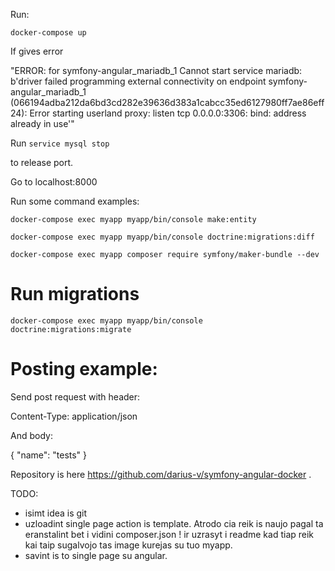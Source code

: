 Run:

`docker-compose up`

If gives error

"ERROR: for symfony-angular_mariadb_1  Cannot start service mariadb: b'driver failed programming external connectivity on endpoint symfony-angular_mariadb_1 (066194adba212da6bd3cd282e39636d383a1cabcc35ed6127980ff7ae86eff24): Error starting userland proxy: listen tcp 0.0.0.0:3306: bind: address already in use'"

Run 
`service mysql stop`

to release port.

Go to localhost:8000

Run some command examples:

`docker-compose exec myapp myapp/bin/console make:entity`

`docker-compose exec myapp myapp/bin/console doctrine:migrations:diff `



`docker-compose exec myapp composer require symfony/maker-bundle --dev`

Run migrations
=
`docker-compose exec myapp myapp/bin/console doctrine:migrations:migrate`

Posting example:
=

Send post request with header:

Content-Type: application/json

And body: 

{
  "name": "tests"
}

Repository is here https://github.com/darius-v/symfony-angular-docker .

TODO:

* isimt idea is git
* uzloadint single page action is template. Atrodo cia reik is naujo pagal ta eranstalint bet i vidini composer.json !
 ir uzrasyt i readme kad tiap reik kai taip sugalvojo tas image kurejas su tuo myapp.
* savint is to single page su angular.